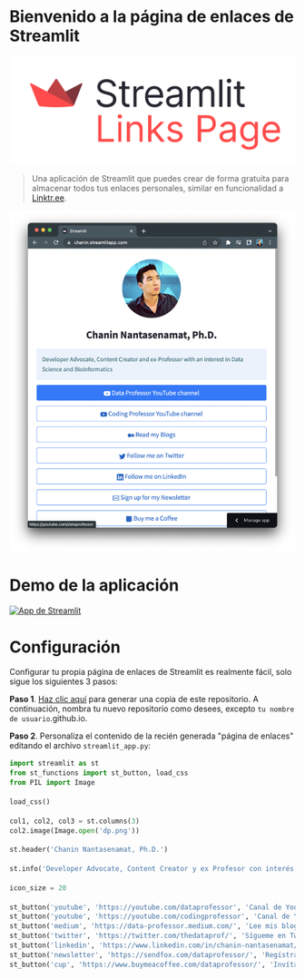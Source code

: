 # Bienvenido a la página de enlaces de Streamlit

![Streamlit Links Page](streamlit-links-page.png)

> Una aplicación de Streamlit que puedes crear de forma gratuita para almacenar todos tus enlaces personales, similar en funcionalidad a [Linktr.ee](https://linktr.ee/).

![App de demostración](23F54497-245E-413F-99C7-F3E295E4EA13.png)

# Demo de la aplicación

[![App de Streamlit](https://static.streamlit.io/badges/streamlit_badge_black_white.svg)](https://chanin.streamlitapp.com/)

# Configuración

Configurar tu propia página de enlaces de Streamlit es realmente fácil, solo sigue los siguientes 3 pasos:

**Paso 1**. [Haz clic aquí](https://github.com/streamlit/links/generate) para generar una copia de este repositorio. A continuación, nombra tu nuevo repositorio como desees, excepto `tu nombre de usuario`.github.io.

**Paso 2**. Personaliza el contenido de la recién generada "página de enlaces" editando el archivo `streamlit_app.py`:

```python
import streamlit as st
from st_functions import st_button, load_css
from PIL import Image

load_css()

col1, col2, col3 = st.columns(3)
col2.image(Image.open('dp.png'))

st.header('Chanin Nantasenamat, Ph.D.')

st.info('Developer Advocate, Content Creator y ex Profesor con interés en Data Science y Bioinformática')

icon_size = 20

st_button('youtube', 'https://youtube.com/dataprofessor', 'Canal de YouTube de Data Professor', icon_size)
st_button('youtube', 'https://youtube.com/codingprofessor', 'Canal de YouTube de Coding Professor', icon_size)
st_button('medium', 'https://data-professor.medium.com/', 'Lee mis blogs', icon_size)
st_button('twitter', 'https://twitter.com/thedataprof/', 'Sígueme en Twitter', icon_size)
st_button('linkedin', 'https://www.linkedin.com/in/chanin-nantasenamat/', 'Sígueme en LinkedIn', icon_size)
st_button('newsletter', 'https://sendfox.com/dataprofessor/', 'Regístrate en mi boletín', icon_size)
st_button('cup', 'https://www.buymeacoffee.com/dataprofessor/', 'Invítame un café', icon_size)
